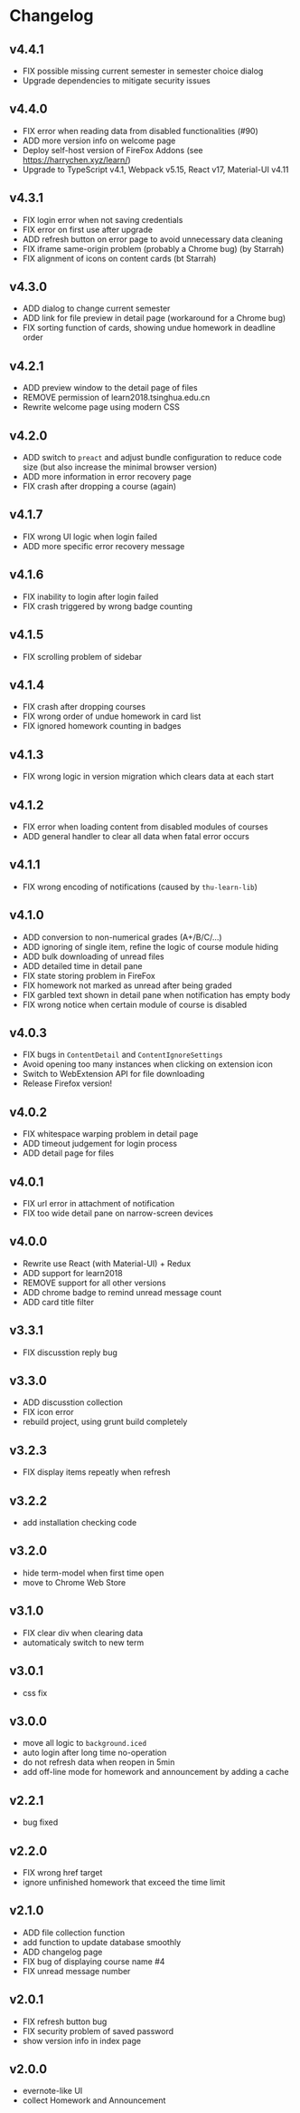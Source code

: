 # Changelog

## v4.4.1

* FIX possible missing current semester in semester choice dialog
* Upgrade dependencies to mitigate security issues

## v4.4.0

* FIX error when reading data from disabled functionalities (#90)
* ADD more version info on welcome page
* Deploy self-host version of FireFox Addons (see <https://harrychen.xyz/learn/>)
* Upgrade to TypeScript v4.1, Webpack v5.15, React v17, Material-UI v4.11

## v4.3.1

* FIX login error when not saving credentials
* FIX error on first use after upgrade
* ADD refresh button on error page to avoid unnecessary data cleaning
* FIX iframe same-origin problem (probably a Chrome bug) (by Starrah)
* FIX alignment of icons on content cards (bt Starrah)

## v4.3.0

* ADD dialog to change current semester
* ADD link for file preview in detail page (workaround for a Chrome bug)
* FIX sorting function of cards, showing undue homework in deadline order

## v4.2.1

* ADD preview window to the detail page of files
* REMOVE permission of learn2018.tsinghua.edu.cn
* Rewrite welcome page using modern CSS

## v4.2.0

* ADD switch to `preact` and adjust bundle configuration to reduce code size (but also increase the minimal browser version)
* ADD more information in error recovery page
* FIX crash after dropping a course (again)

## v4.1.7

* FIX wrong UI logic when login failed
* ADD more specific error recovery message

## v4.1.6

* FIX inability to login after login failed
* FIX crash triggered by wrong badge counting

## v4.1.5

* FIX scrolling problem of sidebar

## v4.1.4

* FIX crash after dropping courses
* FIX wrong order of undue homework in card list
* FIX ignored homework counting in badges

## v4.1.3

* FIX wrong logic in version migration which clears data at each start

## v4.1.2

* FIX error when loading content from disabled modules of courses
* ADD general handler to clear all data when fatal error occurs

## v4.1.1

* FIX wrong encoding of notifications (caused by `thu-learn-lib`)

## v4.1.0

* ADD conversion to non-numerical grades (A+/B/C/...)
* ADD ignoring of single item, refine the logic of course module hiding
* ADD bulk downloading of unread files
* ADD detailed time in detail pane
* FIX state storing problem in FireFox
* FIX homework not marked as unread after being graded
* FIX garbled text shown in detail pane when notification has empty body
* FIX wrong notice when certain module of course is disabled

## v4.0.3

* FIX bugs in `ContentDetail` and `ContentIgnoreSettings`
* Avoid opening too many instances when clicking on extension icon
* Switch to WebExtension API for file downloading
* Release Firefox version!

## v4.0.2

* FIX whitespace warping problem in detail page
* ADD timeout judgement for login process
* ADD detail page for files

## v4.0.1

* FIX url error in attachment of notification
* FIX too wide detail pane on narrow-screen devices

## v4.0.0

* Rewrite use React (with Material-UI) + Redux
* ADD support for learn2018
* REMOVE support for all other versions
* ADD chrome badge to remind unread message count
* ADD card title filter

## v3.3.1

* FIX discusstion reply bug

## v3.3.0

* ADD discusstion collection
* FIX icon error
* rebuild project, using grunt build completely

## v3.2.3

* FIX display items repeatly when refresh

## v3.2.2

* add installation checking code

## v3.2.0

* hide term-model when first time open
* move to Chrome Web Store

## v3.1.0

* FIX clear div when clearing data
* automaticaly switch to new term

## v3.0.1

* css fix

## v3.0.0

* move all logic to `background.iced`
* auto login after long time no-operation
* do not refresh data when reopen in 5min
* add off-line mode for homework and announcement by adding a cache

## v2.2.1

* bug fixed

## v2.2.0

* FIX wrong href target
* ignore unfinished homework that exceed the time limit

## v2.1.0

* ADD file collection function
* add function to update database smoothly
* ADD changelog page
* FIX bug of displaying course name #4
* FIX unread message number

## v2.0.1

* FIX refresh button bug
* FIX security problem of saved password
* show version info in index page

## v2.0.0

* evernote-like UI
* collect Homework and Announcement
